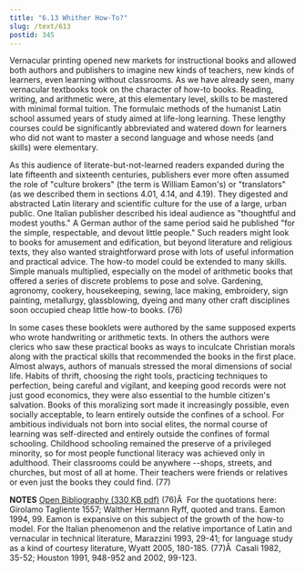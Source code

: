 ```yaml
---
title: "6.13 Whither How-To?"
slug: /text/613
postid: 345
---
```

Vernacular printing opened new markets for instructional books and allowed both authors and publishers to imagine new kinds of teachers, new kinds of learners, even learning without classrooms. As we have already seen, many vernacular textbooks took on the character of how-to books. Reading, writing, and arithmetic were, at this elementary level, skills to be mastered with minimal formal tuition. The formulaic methods of the humanist Latin school assumed years of study aimed at life-long learning. These lengthy courses could be significantly abbreviated and watered down for learners who did not want to master a second language and whose needs (and skills) were elementary.

As this audience of literate-but-not-learned readers expanded during the late fifteenth and sixteenth centuries, publishers ever more often assumed the role of "culture brokers" (the term is William Eamon's) or "translators" (as we described them in sections 4.01, 4.14, and 4.19). They digested and abstracted Latin literary and scientific culture for the use of a large, urban public. One Italian publisher described his ideal audience as "thoughtful and modest youths." A German author of the same period said he published "for the simple, respectable, and devout little people." Such readers might look to books for amusement and edification, but beyond literature and religious texts, they also wanted straightforward prose with lots of useful information and practical advice. The how-to model could be extended to many skills. Simple manuals multiplied, especially on the model of arithmetic books that offered a series of discrete problems to pose and solve. Gardening, agronomy, cookery, housekeeping, sewing, lace making, embroidery, sign painting, metallurgy, glassblowing, dyeing and many other craft disciplines soon occupied cheap little how-to books. (76)

In some cases these booklets were authored by the same supposed experts who wrote handwriting or arithmetic texts. In others the authors were clerics who saw these practical books as ways to inculcate Christian morals along with the practical skills that recommended the books in the first place. Almost always, authors of manuals stressed the moral dimensions of social life. Habits of thrift, choosing the right tools, practicing techniques to perfection, being careful and vigilant, and keeping good records were not just good economics, they were also essential to the humble citizen's salvation. Books of this moralizing sort made it increasingly possible, even socially acceptable, to learn entirely outside the confines of a school. For ambitious individuals not born into social elites, the normal course of learning was self-directed and entirely outside the confines of formal schooling. Childhood schooling remained the preserve of a privileged minority, so for most people functional literacy was achieved only in adulthood. Their classrooms could be anywhere --shops, streets, and churches, but most of all at home. Their teachers were friends or relatives or even just the books they could find. (77)

<strong>NOTES</strong>
<a href="http://www.humanismforsale.org/bibliography.pdf" target="new">Open Bibliography (330 KB pdf)</a>
(76)Â  For the quotations here: Girolamo Tagliente 1557; Walther Hermann Ryff, quoted and trans. Eamon 1994, 99. Eamon is expansive on this subject of the growth of the how-to model. For the Italian phenomenon and the relative importance of Latin and vernacular in technical literature, Marazzini 1993, 29-41; for language study as a kind of courtesy literature, Wyatt 2005, 180-185.
(77)Â  Casali 1982, 35-52; Houston 1991, 948-952 and 2002, 99-123.
